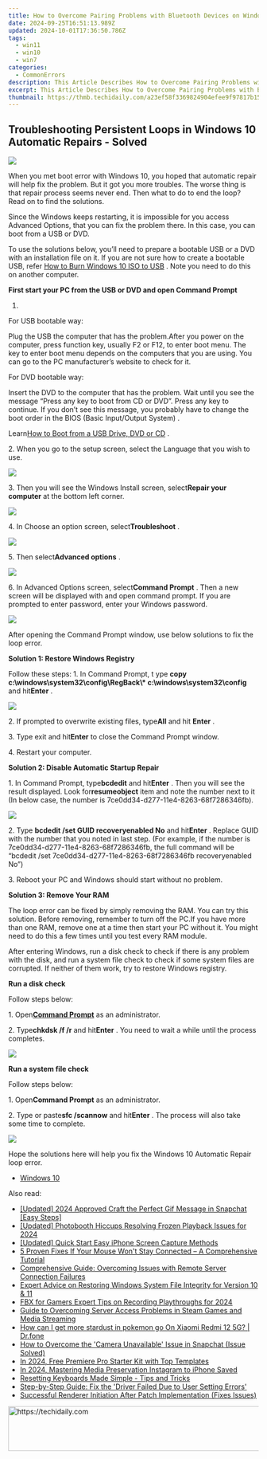 ```yaml
---
title: How to Overcome Pairing Problems with Bluetooth Devices on Windows 10 - Tips
date: 2024-09-25T16:51:13.989Z
updated: 2024-10-01T17:36:50.786Z
tags:
  - win11
  - win10
  - win7
categories:
  - CommonErrors
description: This Article Describes How to Overcome Pairing Problems with Bluetooth Devices on Windows 10 - Tips
excerpt: This Article Describes How to Overcome Pairing Problems with Bluetooth Devices on Windows 10 - Tips
thumbnail: https://thmb.techidaily.com/a23ef58f3369824904efee9f97817b15b093c9dc4ea1ce81d7226560e11dda64.jpg
---
```


## Troubleshooting Persistent Loops in Windows 10 Automatic Repairs - Solved

![](https://images.drivereasy.com/wp-content/uploads/2017/02/img_58afe2f523108.jpg)

When you met boot error with Windows 10, you hoped that automatic repair will help fix the problem. But it got you more troubles. The worse thing is that repair process seems never end. Then what to do to end the loop? Read on to find the solutions.  

 Since the Windows keeps restarting, it is impossible for you access Advanced Options, that you can fix the problem there. In this case, you can boot from a USB or DVD.
  
 To use the solutions below, you’ll need to prepare a bootable USB or a DVD with an installation file on it. If you are not sure how to create a bootable USB, refer [How to Burn Windows 10 ISO to USB](https://tools.techidaily.com/drivereasy/download/) . Note you need to do this on another computer.
  
 **First start your PC from the USB or DVD and open Command Prompt**
  
 1.  
  
 For USB bootable way:  
  
 Plug the USB the computer that has the problem.After you power on the computer, press function key, usually F2 or F12, to enter boot menu. The key to enter boot menu depends on the computers that you are using. You can go to the PC manufacturer’s website to check for it.
  
 For DVD bootable way:  
  
 Insert the DVD to the computer that has the problem. Wait until you see the message “Press any key to boot from CD or DVD”. Press any key to continue. If you don’t see this message, you probably have to change the boot order in the BIOS (Basic Input/Output System) .  
  
 Learn[How to Boot from a USB Drive, DVD or CD](https://tools.techidaily.com/drivereasy/download/) .  
  
 2\. When you go to the setup screen, select the Language that you wish to use.  
  
![](https://images.drivereasy.com/wp-content/uploads/2017/02/img_58afee8fe2d3c.jpg)
  
 3\. Then you will see the Windows Install screen, select**Repair your computer** at the bottom left corner.  
  
![](https://images.drivereasy.com/wp-content/uploads/2017/02/img_58afee63020fa.png)
  
 4\. In Choose an option screen, select**Troubleshoot** .  
  
![](https://images.drivereasy.com/wp-content/uploads/2017/02/img_58afef1de6d4e.png)
  
 5\. Then select**Advanced options** .  
  
![](https://images.drivereasy.com/wp-content/uploads/2017/02/img_58afef50c004c.png)
  
 6\. In Advanced Options screen, select**Command Prompt** . Then a new screen will be displayed with and open command prompt. If you are prompted to enter password, enter your Windows password.  
  
![](https://images.drivereasy.com/wp-content/uploads/2017/02/img_58aff028a30cf.png)
  
 After opening the Command Prompt window, use below solutions to fix the loop error.  
  
 **Solution 1: Restore Windows Registry**
  
 Follow these steps: 1\. In Command Prompt, t ype **copy c:\\windows\\system32\\config\\RegBack\\\* c:\\windows\\system32\\config** and hit**Enter** .  
  
![](https://images.drivereasy.com/wp-content/uploads/2017/02/img_58b004f363cc4.png)
  
 2\. If prompted to overwrite existing files, type**All** and hit **Enter** .  
  
 3\. Type exit and hit**Enter** to close the Command Prompt window.  
  
 4\. Restart your computer.  
  
**Solution 2: Disable Automatic Startup Repair**
  
 1\. In Command Prompt, type**bcdedit** and hit**Enter** . Then you will see the result displayed. Look for**resumeobject** item and note the number next to it (In below case, the number is 7ce0dd34-d277-11e4-8263-68f7286346fb).  
  
![](https://images.drivereasy.com/wp-content/uploads/2017/02/img_58aff3f6500f3.jpg)
  
 2\. Type **bcdedit /set GUID recoveryenabled No** and hit**Enter** . Replace GUID with the number that you noted in last step. (For example, if the number is 7ce0dd34-d277-11e4-8263-68f7286346fb, the full command will be “bcdedit /set 7ce0dd34-d277-11e4-8263-68f7286346fb recoveryenabled No”)  
  
 3\. Reboot your PC and Windows should start without no problem.

 **Solution 3: Remove Your RAM**
  
 The loop error can be fixed by simply removing the RAM. You can try this solution. Before removing, remember to turn off the PC.If you have more than one RAM, remove one at a time then start your PC without it. You might need to do this a few times until you test every RAM module.

 After entering Windows, run a disk check to check if there is any problem with the disk, and run a system file check to check if some system files are corrupted. If neither of them work, try to restore Windows registry.  
  
**Run a disk check**
  
 Follow steps below:  
  
 1\. Open[**Command Prompt**](https://tools.techidaily.com/drivereasy/download/) as an administrator.
  
 2\. Type**chkdsk /f /r** and hit**Enter** . You need to wait a while until the process completes.  
  
![](https://images.drivereasy.com/wp-content/uploads/2017/02/img_58affd826668f.png)
  
**Run a system file check**
  
 Follow steps below:  
  
 1\. Open**Command Prompt** as an administrator.  
  
 2\. Type or paste**sfc /scannow** and hit**Enter** . The process will also take some time to complete.  
  
![](https://images.drivereasy.com/wp-content/uploads/2017/02/img_58affee4bc504.png)
  
 Hope the solutions here will help you fix the Windows 10 Automatic Repair loop error.

* [Windows 10](https://tools.techidaily.com/drivereasy/download/)

<ins class="adsbygoogle"
     style="display:block"
     data-ad-format="autorelaxed"
     data-ad-client="ca-pub-7571918770474297"
     data-ad-slot="1223367746"></ins>

<ins class="adsbygoogle"
     style="display:block"
     data-ad-client="ca-pub-7571918770474297"
     data-ad-slot="8358498916"
     data-ad-format="auto"
     data-full-width-responsive="true"></ins>

<span class="atpl-alsoreadstyle">Also read:</span>
<div><ul>
<li><a href="https://snapchat-videos.techidaily.com/updated-2024-approved-craft-the-perfect-gif-message-in-snapchat-easy-steps/"><u>[Updated] 2024 Approved Craft the Perfect Gif Message in Snapchat [Easy Steps]</u></a></li>
<li><a href="https://fox-boxes.techidaily.com/updated-photobooth-hiccups-resolving-frozen-playback-issues-for-2024/"><u>[Updated] Photobooth Hiccups Resolving Frozen Playback Issues for 2024</u></a></li>
<li><a href="https://visual-screen-recording.techidaily.com/updated-quick-start-easy-iphone-screen-capture-methods/"><u>[Updated] Quick Start Easy iPhone Screen Capture Methods</u></a></li>
<li><a href="https://common-error.techidaily.com/5-proven-fixes-if-your-mouse-wont-stay-connected-a-comprehensive-tutorial/"><u>5 Proven Fixes If Your Mouse Won't Stay Connected – A Comprehensive Tutorial</u></a></li>
<li><a href="https://common-error.techidaily.com/comprehensive-guide-overcoming-issues-with-remote-server-connection-failures/"><u>Comprehensive Guide: Overcoming Issues with Remote Server Connection Failures</u></a></li>
<li><a href="https://common-error.techidaily.com/expert-advice-on-restoring-windows-system-file-integrity-for-version-10-and-11/"><u>Expert Advice on Restoring Windows System File Integrity for Version 10 & 11</u></a></li>
<li><a href="https://screen-recording.techidaily.com/fbx-for-gamers-expert-tips-on-recording-playthroughs-for-2024/"><u>FBX for Gamers Expert Tips on Recording Playthroughs for 2024</u></a></li>
<li><a href="https://common-error.techidaily.com/guide-to-overcoming-server-access-problems-in-steam-games-and-media-streaming/"><u>Guide to Overcoming Server Access Problems in Steam Games and Media Streaming</u></a></li>
<li><a href="https://android-pokemon-go.techidaily.com/how-can-i-get-more-stardust-in-pokemon-go-on-xiaomi-redmi-12-5g-drfone-by-drfone-virtual-android/"><u>How can I get more stardust in pokemon go On Xiaomi Redmi 12 5G? | Dr.fone</u></a></li>
<li><a href="https://win-blog.techidaily.com/how-to-overcome-the-camera-unavailable-issue-in-snapchat-issue-solved/"><u>How to Overcome the 'Camera Unavailable' Issue in Snapchat (Issue Solved)</u></a></li>
<li><a href="https://some-knowledge.techidaily.com/in-2024-free-premiere-pro-starter-kit-with-top-templates/"><u>In 2024, Free Premiere Pro Starter Kit with Top Templates</u></a></li>
<li><a href="https://instagram-clips.techidaily.com/in-2024-mastering-media-preservation-instagram-to-iphone-saved/"><u>In 2024, Mastering Media Preservation Instagram to iPhone Saved</u></a></li>
<li><a href="https://common-error.techidaily.com/resetting-keyboards-made-simple-tips-and-tricks/"><u>Resetting Keyboards Made Simple - Tips and Tricks</u></a></li>
<li><a href="https://common-error.techidaily.com/step-by-step-guide-fix-the-driver-failed-due-to-user-setting-errors/"><u>Step-by-Step Guide: Fix the 'Driver Failed Due to User Setting Errors'</u></a></li>
<li><a href="https://common-error.techidaily.com/successful-renderer-initiation-after-patch-implementation-fixes-issues/"><u>Successful Renderer Initiation After Patch Implementation (Fixes Issues)</u></a></li>
</ul></div>

<!-- affiliate ads begin -->
<a href="https://aligracehair.sjv.io/c/5597632/2087239/19272" target="_top" id="2087239">
  <img src="//a.impactradius-go.com/display-ad/19272-2087239" border="0" alt="https://techidaily.com" width="728" height="90"/>
</a>
<img height="0" width="0" src="https://aligracehair.sjv.io/i/5597632/2087239/19272" style="position:absolute;visibility:hidden;" border="0" />
<!-- affiliate ads end -->

